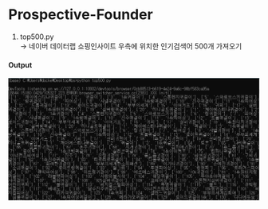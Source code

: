 # Prospective-Founder

1. top500.py  
-> 네이버 데이터랩 쇼핑인사이트 우측에 위치한 인기검색어 500개 가져오기  

#### Output
![](https://github.com/ti1209/Prospective-Founder/blob/master/image/top500.PNG)
